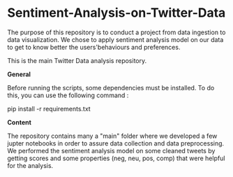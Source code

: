 # Sentiment-Analysis-on-Twitter-Data

The purpose of this repository is to conduct a project from data ingestion to data visualization. 
We chose to apply sentiment analysis model on our data to get to know better the users'behaviours and preferences.


This is the main Twitter Data analysis repository.

**General**

Before running the scripts, some dependencies must be installed.
To do this, you can use the following command : 

pip install -r requirements.txt

**Content**

The repository contains many a "main" folder where we developed a few jupter notebooks in order to assure data collection and data preprocessing. 
We performed the sentiment analysis model on some cleaned tweets by getting scores and some properties (neg, neu, pos, comp) that were helpful for the analysis.

